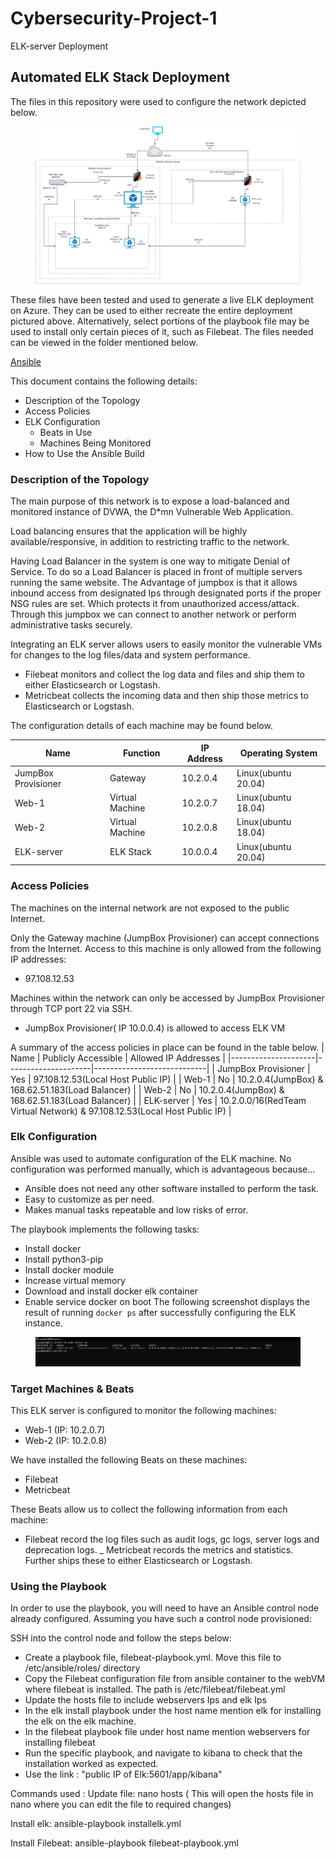 # Cybersecurity-Project-1
 ELK-server Deployment
## Automated ELK Stack Deployment

The files in this repository were used to configure the network depicted below.

<figure><img src=/Diagrams/Network_Diagram.png><figcaption></figcaption></figure>

These files have been tested and used to generate a live ELK deployment on Azure. They can be used to either recreate the entire deployment pictured above. Alternatively, select portions of the playbook file may be used to install only certain pieces of it, such as Filebeat. The files needed can be viewed in the folder mentioned below.

[Ansible](https://github.com/jaspan16/Cybersecurity-Project-1/tree/main/Ansible)

This document contains the following details:
- Description of the Topology
- Access Policies
- ELK Configuration
  - Beats in Use
  - Machines Being Monitored
- How to Use the Ansible Build


### Description of the Topology

The main purpose of this network is to expose a load-balanced and monitored instance of DVWA, the D*mn Vulnerable Web Application.

Load balancing ensures that the application will be highly available/responsive, in addition to restricting traffic to the network.

Having Load Balancer in the system is one way to mitigate Denial of Service. To do so a Load Balancer is placed in front of multiple servers running the same website.
The Advantage of jumpbox is that it allows inbound access from designated Ips through designated ports if the proper NSG rules are set. Which protects it from unauthorized access/attack. Through this jumpbox we can connect to another network or  perform administrative tasks securely.

Integrating an ELK server allows users to easily monitor the vulnerable VMs for changes to the log files/data and system performance.
- Filebeat monitors and collect the log data and files and ship them to either Elasticsearch or Logstash.
- Metricbeat collects the incoming data and then ship those metrics to Elasticsearch or Logstash.

The configuration details of each machine may be found below.




| Name                | Function        | IP Address | Operating System    |
|---------------------|-----------------|------------|----------------|
| JumpBox Provisioner | Gateway         | 10.2.0.4   | Linux(ubuntu 20.04) |
| Web-1               | Virtual Machine | 10.2.0.7   | Linux(ubuntu 18.04) |
| Web-2               | Virtual Machine | 10.2.0.8   | Linux(ubuntu 18.04) |
| ELK-server          | ELK Stack       | 10.0.0.4   | Linux(ubuntu 20.04) |

### Access Policies

The machines on the internal network are not exposed to the public Internet. 

Only the Gateway machine (JumpBox Provisioner) can accept connections from the Internet. Access to this machine is only allowed from the following IP addresses:
- 97.108.12.53

Machines within the network can only be accessed by JumpBox Provisioner through TCP port 22 via SSH.
- JumpBox Provisioner( IP 10.0.0.4) is allowed to access ELK VM

A summary of the access policies in place can be found in the table below.
| Name                | Publicly Accessible | Allowed IP Addresses       |
|---------------------|---------------------|----------------------------|
| JumpBox Provisioner | Yes                 | 97.108.12.53(Local Host Public IP)               |
| Web-1               | No                  | 10.2.0.4(JumpBox) & 168.62.51.183(Load Balancer)  |
| Web-2               | No                  | 10.2.0.4(JumpBox) & 168.62.51.183(Load Balancer)  |
| ELK-server          | Yes                 | 10.2.0.0/16(RedTeam Virtual Network) & 97.108.12.53(Local Host Public IP) |


### Elk Configuration

Ansible was used to automate configuration of the ELK machine. No configuration was performed manually, which is advantageous because...
- Ansible does not need any other software installed to perform the task.
- Easy to customize as per need.
- Makes manual tasks repeatable and low risks of error.

The playbook implements the following tasks:
- Install docker
- Install python3-pip
- Install docker module
- Increase virtual memory
- Download and install docker elk container
- Enable service docker on boot
The following screenshot displays the result of running `docker ps` after successfully configuring the ELK instance.

<figure><img src=/Images/dockerps.PNG><figcaption></figcaption></figure>


### Target Machines & Beats
This ELK server is configured to monitor the following machines:
- Web-1 (IP: 10.2.0.7)
- Web-2 (IP: 10.2.0.8)

We have installed the following Beats on these machines:
- Filebeat
- Metricbeat

These Beats allow us to collect the following information from each machine:
- Filebeat record the log files such as audit logs, gc logs, server logs and deprecation logs.
_ Metricbeat records the metrics and statistics. Further ships these to either Elasticsearch or Logstash. 

### Using the Playbook
In order to use the playbook, you will need to have an Ansible control node already configured. Assuming you have such a control node provisioned: 

SSH into the control node and follow the steps below:
- Create a playbook file, filebeat-playbook.yml. Move this file to /etc/ansible/roles/ directory
- Copy the Filebeat configuration file from ansible container to the webVM where filebeat is installed. The path is /etc/filebeat/filebeat.yml
- Update the hosts file to include webservers Ips and elk Ips
- In the elk install playbook under the host name mention elk for installing the elk on the elk machine.
- In the filebeat playbook file under host name mention webservers for installing filebeat
- Run the specific playbook, and navigate to kibana to check that the installation worked as expected.
- Use the link : "public IP of Elk:5601/app/kibana"

Commands used :
Update file: 
nano hosts
( This will open the hosts file in nano where you can edit the file to required changes)

Install elk:
ansible-playbook installelk.yml

Install Filebeat:
ansible-playbook filebeat-playbook.yml
